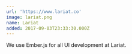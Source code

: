 ```yaml
---
url: 'https://www.lariat.co'
image: lariat.png
name: Lariat
added: 2017-09-03T23:33:30.000Z
---
```

We use Ember.js for all UI development at Lariat.
